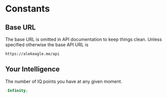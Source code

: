 # Constants

## Base URL

The base URL is omitted in API documentation to keep things clean. Unless specified otherwise the base API URL is

```text
https://alekeagle.me/api
```

## Your Intelligence

The number of IQ points you have at any given moment.

```js
-Infinity;
```
